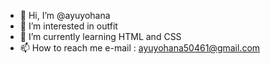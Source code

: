 - 👋 Hi, I’m @ayuyohana
- 👀 I’m interested in outfit
- 🌱 I’m currently learning HTML and CSS
- 📫 How to reach me e-mail : ayuyohana50461@gmail.com

<!---
ayuyohana/ayuyohana is a ✨ special ✨ repository because its `README.md` (this file) appears on your GitHub profile.
You can click the Preview link to take a look at your changes.
--->
